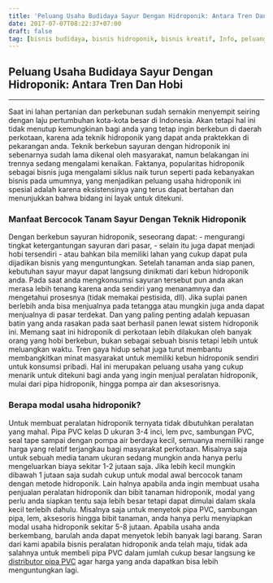 ```yaml
---
title: 'Peluang Usaha Budidaya Sayur Dengan Hidroponik: Antara Tren Dan Hobi'
date: 2017-07-07T08:22:37+07:00
draft: false
tag: [bisnis budidaya, bisnis hidroponik, bisnis kreatif, Info, peluang usaha hidroponik]
---
```

## Peluang Usaha Budidaya Sayur Dengan Hidroponik: Antara Tren Dan Hobi
----
Saat ini lahan pertanian dan perkebunan sudah semakin menyempit seiring dengan laju pertumbuhan kota-kota besar di Indonesia. Akan tetapi hal ini tidak menutup kemungkinan bagi anda yang tetap ingin berkebun di daerah perkotaan, karena ada teknik hidroponik yang dapat anda praktekkan di pekarangan anda. Teknik berkebun sayuran dengan hidroponik ini sebenarnya sudah lama dikenal oleh masyarakat, namun belakangan ini trennya sedang mengalami kenaikan. Faktanya, popularitas hidroponik sebagai bisnis juga mengalami siklus naik turun seperti pada kebanyakan bisnis pada umumnya, yang menjadikan peluang usaha hidroponik ini spesial adalah karena eksistensinya yang terus dapat bertahan dan menunjukkan bahwa bidang ini layak untuk ditekuni.

### Manfaat Bercocok Tanam Sayur Dengan Teknik Hidroponik

Dengan berkebun sayuran hidroponik, seseorang dapat: - mengurangi tingkat ketergantungan sayuran dari pasar, - selain itu juga dapat menjadi hobi tersendiri - atau bahkan bila memiliki lahan yang cukup dapat pula dijadikan bisnis yang menguntungkan. Setelah tanaman anda siap panen, kebutuhan sayur mayur dapat langsung dinikmati dari kebun hidroponik anda. Pada saat anda mengkonsumsi sayuran tersebut pun anda akan merasa lebih tenang karena anda sendiri yang menanamnya dan mengetahui prosesnya (tidak memakai pestisida, dll). Jika suplai panen berlebih anda bisa menjualnya pada tetangga atau mungkin juga anda dapat menjualnya di pasar terdekat. Dan yang paling penting adalah kepuasan batin yang anda rasakan pada saat berhasil panen lewat sistem hidroponik ini. Memang saat ini hidroponik di perkotaan lebih dilakukan oleh banyak orang yang hobi berkebun, bukan sebagai sebuah bisnis tetapi lebih untuk meluangkan waktu. Tren gaya hidup sehat juga turut membantu membangkitkan minat masyarakat untuk memiliki kebun hidroponik sendiri untuk konsumsi pribadi. Hal ini merupakan peluang usaha yang cukup menarik untuk ditekuni bagi anda yang ingin menjual peralatan hidroponik, mulai dari pipa hidroponik, hingga pompa air dan aksesorisnya.

### Berapa modal usaha hidroponik?

Untuk membuat peralatan hidroponik ternyata tidak dibutuhkan peralatan yang mahal. Pipa PVC kelas D ukuran 3-4 inci, lem pvc, sambungan PVC, seal tape sampai dengan pompa air berdaya kecil, semuanya memiliki range harga yang relatif terjangkau bagi masyarakat perkotaan. Misalnya saja untuk sebuah media tanam ukuran sedang mungkin anda hanya perlu mengeluarkan biaya sekitar 1-2 jutaan saja. Jika lebih kecil mungkin dibawah 1 jutaan saja sudah cukup untuk modal awal bercocok tanam dengan metode hidroponik. Lain halnya apabila anda ingin membuat usaha penjualan peralatan hidroponik dan bibit tanaman hidroponik, modal yang perlu anda siapkan tentu saja lebih besar tetapi dapat dimulai dalam skala kecil terlebih dahulu. Misalnya saja untuk menyetok pipa PVC, sambungan pipa, lem, aksesoris hingga bibit tanaman, anda hanya perlu menyiapkan modal usaha hidroponik sekitar 5-8 jutaan. Apabila usaha anda berkembang, barulah anda dapat menyetok lebih banyak lagi barang. Saran dari kami apabila bisnis peralatan hidroponik anda telah maju, tidak ada salahnya untuk membeli pipa PVC dalam jumlah cukup besar langsung ke [distributor pipa PVC](http://www.pipajaya.com) agar harga yang anda dapatkan bisa lebih menguntungkan lagi.